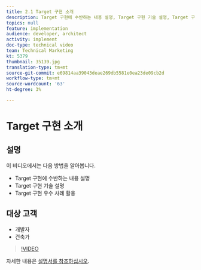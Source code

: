 ```yaml
---
title: 2.1 Target 구현 소개
description: Target 구현에 수반하는 내용 설명, Target 구현 기술 설명, Target 구현 우수 사례 활용
topics: null
feature: implementation
audience: developer, architect
activity: implement
doc-type: technical video
team: Technical Marketing
kt: 5379
thumbnail: 35139.jpg
translation-type: tm+mt
source-git-commit: e69814aa39043deae269db5581e0ea23de09cb2d
workflow-type: tm+mt
source-wordcount: '63'
ht-degree: 3%

---
```



# Target 구현 소개

## 설명

이 비디오에서는 다음 방법을 알아봅니다.

* Target 구현에 수반하는 내용 설명
* Target 구현 기술 설명
* Target 구현 우수 사례 활용

## 대상 고객

* 개발자
* 건축가

>[!VIDEO](https://video.tv.adobe.com/v/35139/?quality=12)

자세한 내용은 [설명서를 참조하십시오](https://docs.adobe.com/content/help/en/target/using/implement-target/implementing-target.html).
